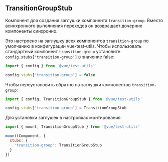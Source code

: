 ## TransitionGroupStub

Компонент для создания заглушки компонента `transition-group`. Вместо асинхронного выполнения переходов он возвращает дочерние компоненты синхронно.

Это настроено на заглушку всех компонентов `transition-group` по умолчанию в конфигурации vue-test-utils. Чтобы использовать стандартный компонент `transition-group` установите `config.stubs['transition-group']` в значение false:

```js
import { config } from '@vue/test-utils'

config.stubs['transition-group'] = false
```

Чтобы переустановить обратно на заглушки компонентов `transition-group`:

```js
import { config, TransitionGroupStub } from '@vue/test-utils'

config.stubs['transition-group'] = TransitionGroupStub
```

Для установки заглушек в настройках монтирования:

```js
import { mount, TransitionGroupStub } from '@vue/test-utils'

mount(Component, {
  stubs: {
    'transition-group': TransitionGroupStub
  }
})
```
